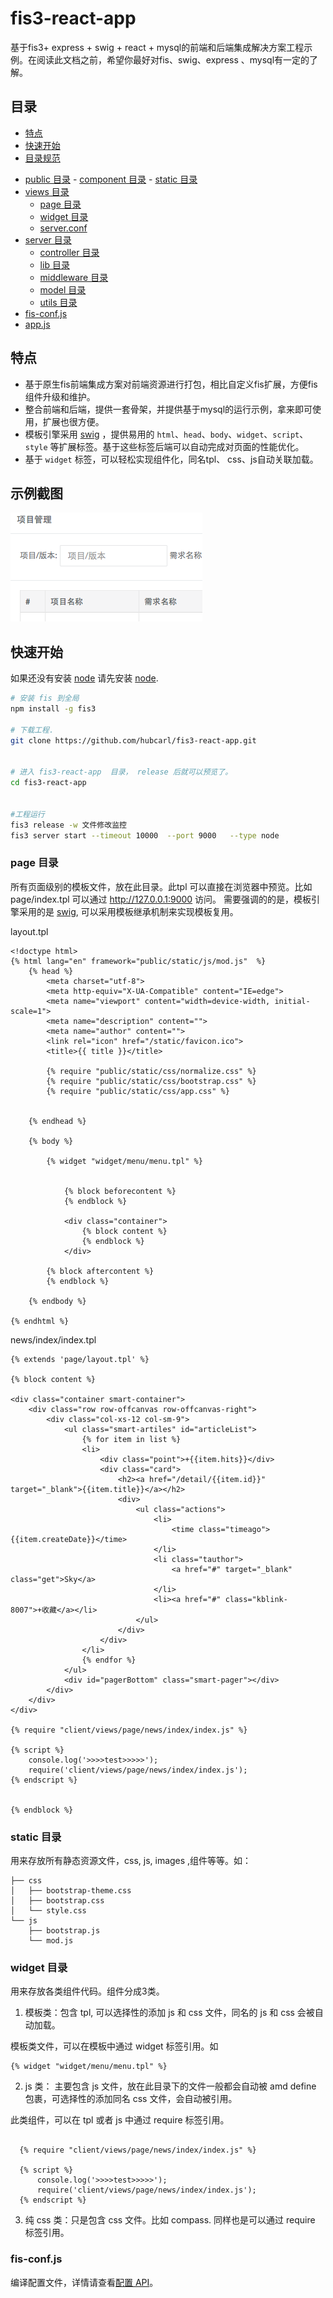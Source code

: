 fis3-react-app
====================


基于fis3+ express + swig + react + mysql的前端和后端集成解决方案工程示例。在阅读此文档之前，希望你最好对fis、swig、express 、mysql有一定的了解。


## 目录

* [特点](#特点)
* [快速开始](#快速开始)
* [目录规范](#目录规范)
 - [public 目录](#page-目录)
        - [component 目录](#组件)
        - [static 目录](#css／js／image公共静态资源)
 - [views 目录](#static-目录)
      - [page 目录](#页面模板)
      - [widget 目录](#组件)
    - [server.conf](#serverconf)
 - [server 目录](#后端)
    - [controller 目录](#路由)
    - [lib 目录](#组件扩展)
    - [middleware 目录](#中间件)
    - [model 目录](＃数据模型)
    - [utils 目录](＃工具类)
 - [fis-conf.js](#fis配置文件)
 - [app.js](#express启动入口)

## 特点

* 基于原生fis前端集成方案对前端资源进行打包，相比自定义fis扩展，方便fis组件升级和维护。
* 整合前端和后端，提供一套骨架，并提供基于mysql的运行示例，拿来即可使用，扩展也很方便。
* 模板引擎采用 [swig](http://paularmstrong.github.io/swig/) ，提供易用的 `html`、`head`、`body`、`widget`、`script`、`style` 等扩展标签。基于这些标签后端可以自动完成对页面的性能优化。
* 基于 `widget` 标签，可以轻松实现组件化，同名tpl、 css、js自动关联加载。


## 示例截图

 ![image](https://raw.githubusercontent.com/hubcarl/fis3-react-app/master/public/images/demo.png)


## 快速开始

如果还没有安装 [node](http://nodejs.org) 请先安装 [node](http://nodejs.org).

```bash
# 安装 fis 到全局
npm install -g fis3

# 下载工程.
git clone https://github.com/hubcarl/fis3-react-app.git


# 进入 fis3-react-app  目录， release 后就可以预览了。
cd fis3-react-app


#工程运行
fis3 release -w 文件修改监控
fis3 server start --timeout 10000  --port 9000   --type node
```

### page 目录

所有页面级别的模板文件，放在此目录。此tpl 可以直接在浏览器中预览。比如 page/index.tpl 可以通过 http://127.0.0.1:9000 访问。 需要强调的的是，模板引擎采用的是 [swig](http://paularmstrong.github.io/swig/), 可以采用模板继承机制来实现模板复用。

layout.tpl

```tpl
<!doctype html>
{% html lang="en" framework="public/static/js/mod.js"  %}
    {% head %}
        <meta charset="utf-8">
        <meta http-equiv="X-UA-Compatible" content="IE=edge">
        <meta name="viewport" content="width=device-width, initial-scale=1">
        <meta name="description" content="">
        <meta name="author" content="">
        <link rel="icon" href="/static/favicon.ico">
        <title>{{ title }}</title>

        {% require "public/static/css/normalize.css" %}
        {% require "public/static/css/bootstrap.css" %}
        {% require "public/static/css/app.css" %}


    {% endhead %}

    {% body %}

        {% widget "widget/menu/menu.tpl" %}


            {% block beforecontent %}
            {% endblock %}

            <div class="container">
                {% block content %}
                {% endblock %}
            </div>
    
        {% block aftercontent %}
        {% endblock %}
    
    {% endbody %}

{% endhtml %}

```

news/index/index.tpl

```tpl
{% extends 'page/layout.tpl' %}

{% block content %}

<div class="container smart-container">
    <div class="row row-offcanvas row-offcanvas-right">
        <div class="col-xs-12 col-sm-9">
            <ul class="smart-artiles" id="articleList">
                {% for item in list %}
                <li>
                    <div class="point">+{{item.hits}}</div>
                    <div class="card">
                        <h2><a href="/detail/{{item.id}}" target="_blank">{{item.title}}</a></h2>
                        <div>
                            <ul class="actions">
                                <li>
                                    <time class="timeago">{{item.createDate}}</time>
                                </li>
                                <li class="tauthor">
                                    <a href="#" target="_blank" class="get">Sky</a>
                                </li>
                                <li><a href="#" class="kblink-8007">+收藏</a></li>
                            </ul>
                        </div>
                    </div>
                </li>
                {% endfor %}
            </ul>
            <div id="pagerBottom" class="smart-pager"></div>
        </div>
    </div>
</div>

{% require "client/views/page/news/index/index.js" %}

{% script %}
    console.log('>>>>test>>>>>');
    require('client/views/page/news/index/index.js');
{% endscript %}


{% endblock %}

```

### static 目录

用来存放所有静态资源文件，css, js, images ,组件等等。如：

```
├── css
│   ├── bootstrap-theme.css
│   ├── bootstrap.css
│   └── style.css
└── js
    ├── bootstrap.js
    └── mod.js
```

### widget 目录

用来存放各类组件代码。组件分成3类。

1. 模板类：包含 tpl, 可以选择性的添加 js 和 css 文件，同名的 js 和 css 会被自动加载。

  模板类文件，可以在模板中通过 widget 标签引用。如

  ```tpl
  {% widget "widget/menu/menu.tpl" %}
  ```
2. js 类： 主要包含 js 文件，放在此目录下的文件一般都会自动被 amd define 包裹，可选择性的添加同名 css 文件，会自动被引用。

  此类组件，可以在 tpl 或者 js 中通过 require 标签引用。

  ```tpl
  
    {% require "client/views/page/news/index/index.js" %}

    {% script %}
        console.log('>>>>test>>>>>');
        require('client/views/page/news/index/index.js');
    {% endscript %}

  ```
3. 纯 css 类：只是包含 css 文件。比如 compass. 同样也是可以通过 require 标签引用。



### fis-conf.js 

编译配置文件，详情请查看[配置 API](http://fis.baidu.com/docs/api/fis-conf.html)。

